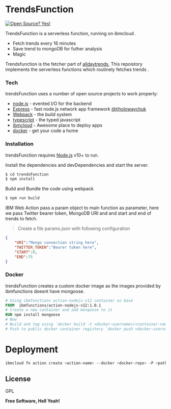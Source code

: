 # TrendsFunction
[![Open Source? Yes!](https://badgen.net/badge/Open%20Source%20%3F/Yes%21/blue?icon=github)](https://github.com/ibnjunaid/trendsFunction)


TrendsFunction is a serverless function, running on ibmcloud .

  - Fetch trends every 16 minutes 
  - Save trend to mongoDB  for futher analysis 
  - Magic


Trendsfunction is the fetcher part of [alldaytrends], This repoistory  implements the serverless functions which routinely fetches trends .



### Tech

trendsFunction uses a number of open source projects to work properly:

* [node.js] - evented I/O for the backend
* [Express] - fast node.js network app framework [@tjholowaychuk]
* [Webpack] - the build system 
* [typescript] - the typed javascript
* [ibmcloud] - Awesome place to deploy apps
* [docker] - get your code a home


### Installation

trendsFunction requires [Node.js](https://nodejs.org/) v10+ to run.

Install the dependencies and devDependencies and start the server.

```sh
$ cd trendsFunction
$ npm install 
```
Build and Bundle the code using webpack

```sh
$ npm run build
```

IBM Web Action pass a param object to main function as parameter, here we pass Twitter bearer token, MongoDB URI and and start and end of trends to fetch.

> Create a file params.json with following configuration 

```json
{
    "URI":"Mongo connection string here",
    "TWITTER_TOKEN":"Bearer token here",
    "START":0,
    "END":75
}
```
### Docker
trendsFunction creates a custom docker image as the images provided by ibmfunctions doesnt have mongoose.
```dockerfile
# Using ibmfunctions action-nodejs-v12 container as base
FROM  ibmfunctions/action-nodejs-v12:1.0.1
# Create a new container and add mongoose to it
RUN npm install mongoose
# Now
# Build and tag using `docker build -t <docker-username>/<container-name>:<version>`
# Push to public docker container registery `docker push <docker-username>/<container-name>:<version>`
```
# Deployment 
```sh
ibmcloud fn action create <action-name> --docker <docker-repo> -P <path-to-params.json> ./dist/bundle.js --main global.main --web true
```
License
----

GPL


**Free Software, Hell Yeah!**

[//]: # (These are reference links used in the body of this note and get stripped out when the markdown processor does its job. There is no need to format nicely because it shouldn't be seen. Thanks SO - http://stackoverflow.com/questions/4823468/store-comments-in-markdown-syntax)


   [dill]: <https://github.com/joemccann/dillinger>
   [git-repo-url]: <https://github.com/joemccann/dillinger.git>
   [node.js]: <http://nodejs.org>
   [@tjholowaychuk]: <http://twitter.com/tjholowaychuk>
   [express]: <http://expressjs.com>
   [React.js]: <http://reactjs.org/>
   [alldaytrends]: <https://alldaytrends.com>
   [typescript]: <https://typescriptlang.org>
   [webpack]: <https://webpack.js.org>
   [ibmcloud]: <https://cloud.ibm.com/>
   [docker]: <https://docker.com>

